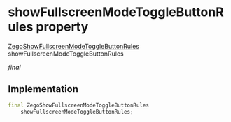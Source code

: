 


# showFullscreenModeToggleButtonRules property







[ZegoShowFullscreenModeToggleButtonRules](../../zego_uikit_prebuilt_live_audio_room/ZegoShowFullscreenModeToggleButtonRules.md) showFullscreenModeToggleButtonRules
  
_<span class="feature">final</span>_






## Implementation

```dart
final ZegoShowFullscreenModeToggleButtonRules
    showFullscreenModeToggleButtonRules;
```







